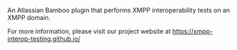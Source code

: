 An Atlassian Bamboo plugin that performs XMPP interoperability tests on an XMPP domain.

For more information, please visit our project website at https://xmpp-interop-testing.github.io/
